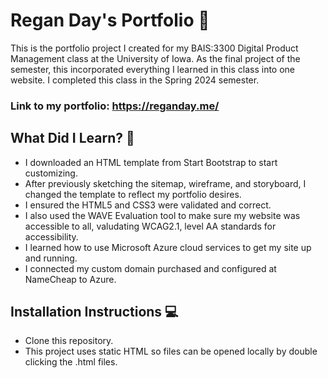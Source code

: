 # Regan Day's Portfolio 🔗
This is the portfolio project I created for my BAIS:3300 Digital Product Management class at the University of Iowa. As the final project of the semester, this incorporated everything I learned in this class into one website. I completed this class in the Spring 2024 semester.

### Link to my portfolio: https://reganday.me/


## What Did I Learn? 📝
- I downloaded an HTML template from Start Bootstrap to start customizing.
- After previously sketching the sitemap, wireframe, and storyboard, I changed the template to reflect my portfolio desires.
- I ensured the HTML5 and CSS3 were validated and correct.
- I also used the WAVE Evaluation tool to make sure my website was accessible to all, valudating WCAG2.1, level AA standards for accessibility.
- I learned how to use Microsoft Azure cloud services to get my site up and running.
- I connected my custom domain purchased and configured at NameCheap to Azure.


## Installation Instructions 💻
- Clone this repository.
- This project uses static HTML so files can be opened locally by double clicking the .html files.
